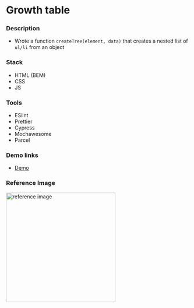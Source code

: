 # Growth table

### Description

- Wrote a function `createTree(element, data)` that creates a nested list of `ul/li` from an object

### Stack

- HTML (BEM)
- CSS
- JS

### Tools

- ESlint
- Prettier
- Cypress
- Mochawesome
- Parcel

### Demo links

- [Demo](https://AndriiZakharenko.github.io/growth-table/)

### Reference Image

<img src="./src/images/4x4.png" alt="reference image" width="300px" />

